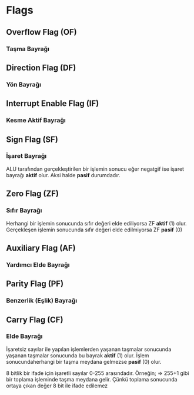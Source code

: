 # Flags

## Overflow Flag (OF)
### Taşma Bayrağı



## Direction Flag (DF)
### Yön Bayrağı



## Interrupt Enable Flag (IF)
### Kesme Aktif Bayrağı



## Sign Flag (SF)
### İşaret Bayrağı
ALU tarafından gerçekleştirilen bir işlemin sonucu eğer negatgif ise işaret bayrağı **aktif** olur. Aksi halde **pasif** durumdadır.



## Zero Flag (ZF)
### Sıfır Bayrağı
Herhangi bir işlemin sonucunda sıfır değeri elde ediliyorsa ZF **aktif** (1) olur. Gerçekleşen işlemin sonucunda sıfır değeri elde edilmiyorsa ZF **pasif** (0)



## Auxiliary Flag (AF)
### Yardımcı Elde Bayrağı



## Parity Flag (PF)
### Benzerlik (Eşlik) Bayrağı


## Carry Flag (CF)
### Elde Bayrağı
İşaretsiz sayılar ile yapılan işlemlerden yaşanan taşmalar sonucunda yaşanan taşmalar sonucunda bu bayrak **aktif** (1) olur. İşlem sonucundaherhangi bir taşma meydana gelmezse **pasif** (0) olur.

8 bitlik bir ifade için işaretli sayılar 0-255 arasındadır.
Örneğin; 
=> 255+1 gibi bir toplama işleminde taşma meydana gelir. Çünkü toplama sonucunda ortaya çıkan değer 8 bit ile ifade edilemez